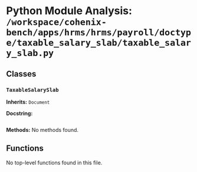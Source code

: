# Python Module Analysis: `/workspace/cohenix-bench/apps/hrms/hrms/payroll/doctype/taxable_salary_slab/taxable_salary_slab.py`

## Classes

### `TaxableSalarySlab`
**Inherits:** `Document`


**Docstring:**
```

```

**Methods:**
No methods found.




## Functions

No top-level functions found in this file.
